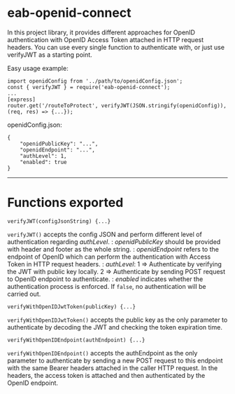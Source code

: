 # eab-openid-connect
In this project library, it provides different approaches for OpenID authentication with OpenID Access Token attached in HTTP request headers.
You can use every single function to authenticate with, or just use verifyJWT as a starting point.

Easy usage example:
```
import openidConfig from '../path/to/openidConfig.json';
const { verifyJWT } = require('eab-openid-connect');
...
[express]
router.get('/routeToProtect', verifyJWT(JSON.stringify(openidConfig)), (req, res) => {...});
```

openidConfig.json:
```
{
    "openidPublicKey": "...",
    "openidEndpoint": "...",
    "authLevel": 1,
    "enabled": true
}
```

----------------------------------------------------------------------------------------------------------
# Functions exported 
```
verifyJWT(configJsonString) {...}
```
`verifyJWT()` accepts the config JSON and perform different level of authentication regarding *authLevel*.
: *openidPublicKey* should be provided with header and footer as the whole string.
: *openidEndpoint* refers to the endpoint of OpenID which can perform the authentication with Access Token in HTTP request headers.
: *authLevel*: 1 => Authenticate by verifying the JWT with public key locally. 2 => Authenticate by sending POST request to OpenID endpoint to authenticate.
: *enabled* indicates whether the authentication process is enforced. If `false`, no authentication will be carried out.


```
verifyWithOpenIDJwtToken(publicKey) {...}
```
`verifyWithOpenIDJwtToken()` accepts the public key as the only parameter to authenticate by decoding the JWT and checking the token expiration time.


```
verifyWithOpenIDEndpoint(authEndpoint) {...}
```
`verifyWithOpenIDEndpoint()` accepts the authEndpoint as the only parameter to authenticate by sending a new POST request to this endpoint with the same Bearer headers attached in the caller HTTP request. In the headers, the access token is attached and then authenticated by the OpenID endpoint. 


